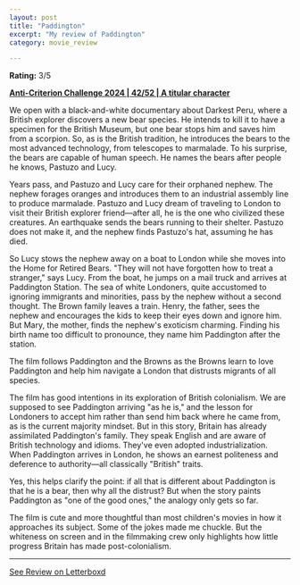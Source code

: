 ```yaml
---
layout: post
title: "Paddington"
excerpt: "My review of Paddington"
category: movie_review

---
```


**Rating:** 3/5

<b><a href="https://boxd.it/qBmUY/detail">Anti-Criterion Challenge 2024 | 42/52 | A titular character</a></b>

We open with a black-and-white documentary about Darkest Peru, where a British explorer discovers a new bear species. He intends to kill it to have a specimen for the British Museum, but one bear stops him and saves him from a scorpion. So, as is the British tradition, he introduces the bears to the most advanced technology, from telescopes to marmalade. To his surprise, the bears are capable of human speech. He names the bears after people he knows, Pastuzo and Lucy.

Years pass, and Pastuzo and Lucy care for their orphaned nephew. The nephew forages oranges and introduces them to an industrial assembly line to produce marmalade. Pastuzo and Lucy dream of traveling to London to visit their British explorer friend—after all, he is the one who civilized these creatures. An earthquake sends the bears running to their shelter. Pastuzo does not make it, and the nephew finds Pastuzo's hat, assuming he has died.

So Lucy stows the nephew away on a boat to London while she moves into the Home for Retired Bears. "They will not have forgotten how to treat a stranger," says Lucy. From the boat, he jumps on a mail truck and arrives at Paddington Station. The sea of white Londoners, quite accustomed to ignoring immigrants and minorities, pass by the nephew without a second thought. The Brown family leaves a train. Henry, the father, sees the nephew and encourages the kids to keep their eyes down and ignore him. But Mary, the mother, finds the nephew's exoticism charming. Finding his birth name too difficult to pronounce, they name him Paddington after the station.

The film follows Paddington and the Browns as the Browns learn to love Paddington and help him navigate a London that distrusts migrants of all species.

The film has good intentions in its exploration of British colonialism. We are supposed to see Paddington arriving "as he is," and the lesson for Londoners to accept him rather than send him back where he came from, as is the current majority mindset. But in this story, Britain has already assimilated Paddington's family. They speak English and are aware of British technology and idioms. They've even adopted industrialization. When Paddington arrives in London, he shows an earnest politeness and deference to authority—all classically "British" traits.

Yes, this helps clarify the point: if all that is different about Paddington is that he is a bear, then why all the distrust? But when the story paints Paddington as "one of the good ones," the analogy only gets so far.

The film is cute and more thoughtful than most children's movies in how it approaches its subject. Some of the jokes made me chuckle. But the whiteness on screen and in the filmmaking crew only highlights how little progress Britain has made post-colonialism.

<hr>

[See Review on Letterboxd](https://boxd.it/8LcXQV)
